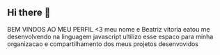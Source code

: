 ## Hi there 👋
BEM VINDOS AO MEU PERFIL <3
meu nome e Beatriz vitoria
eatou me desenvolvendo na linguagem javascript
ultilizo esse espaco para minha organizacao e compartilhamento dos meus projetos desenvovidos

